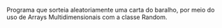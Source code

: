 Programa que sorteia aleatoriamente uma carta do baralho,
por meio do uso de Arrays Multidimensionais com a classe Random.
